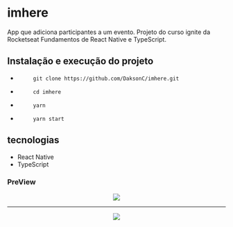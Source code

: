 # imhere
App que adiciona participantes a um evento.
Projeto do curso ignite da Rocketseat Fundamentos de React Native e TypeScript.

## Instalação e execução do projeto

-          git clone https://github.com/DaksonC/imhere.git
-          cd imhere
-          yarn
-          yarn start

## tecnologias

- React Native
- TypeScript

### PreView

<div align="center">
<img src="https://user-images.githubusercontent.com/81385265/197092867-1c19f35e-dd90-4560-970a-a60ffc2f6d2c.png" />
</div>
<hr />
<div align="center">
<img src="https://user-images.githubusercontent.com/81385265/197093164-ffc13552-6ac3-42c6-a0bc-2fdf2258bdbd.png" />
</div>
